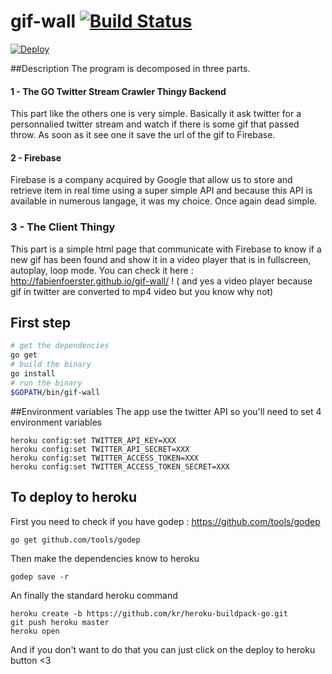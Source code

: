 # gif-wall [![Build Status](https://drone.io/github.com/fabienfoerster/gif-wall/status.png)](https://drone.io/github.com/fabienfoerster/gif-wall/latest)

[![Deploy](https://www.herokucdn.com/deploy/button.svg)](https://heroku.com/deploy)

##Description
The program is decomposed in three parts.

#### 1 - The GO Twitter Stream Crawler Thingy Backend
This part like the others one is very simple. Basically it ask twitter for a personnalied twitter stream and watch if there is some gif that passed throw. As soon as it see one it save the url of the gif to Firebase.

#### 2 - Firebase
Firebase is a company acquired by Google that allow us to store and retrieve item in real time using a super simple API and because this API is available in numerous langage, it was my choice. Once again dead simple.

### 3 - The Client Thingy 
This part is a simple html page that communicate with Firebase to know if a new gif has been found and show it in a video player that is in fullscreen, autoplay, loop mode. You can check it here : http://fabienfoerster.github.io/gif-wall/ !
( and yes a video player because gif in twitter are converted to mp4 video but you know why not)



## First step

```bash
# get the dependencies
go get 
# build the binary
go install
# run the binary
$GOPATH/bin/gif-wall
```
##Environment variables
The app use the twitter API so you'll need to set 4 environment variables
```
heroku config:set TWITTER_API_KEY=XXX
heroku config:set TWITTER_API_SECRET=XXX
heroku config:set TWITTER_ACCESS_TOKEN=XXX
heroku config:set TWITTER_ACCESS_TOKEN_SECRET=XXX
```

## To deploy to heroku

First you need to check if you have godep : https://github.com/tools/godep

```
go get github.com/tools/godep
```
Then make the dependencies know to heroku
```
godep save -r
```

An finally the standard heroku command 
```
heroku create -b https://github.com/kr/heroku-buildpack-go.git
git push heroku master
heroku open
```

And if you don't want to do that you can just click on the deploy to heroku button <3
